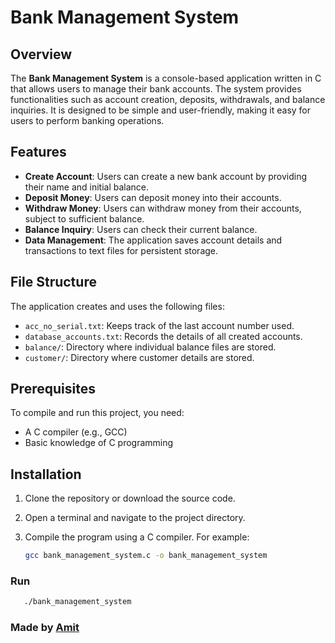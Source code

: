# Bank Management System

## Overview

The **Bank Management System** is a console-based application written in C that allows users to manage their bank accounts. The system provides functionalities such as account creation, deposits, withdrawals, and balance inquiries. It is designed to be simple and user-friendly, making it easy for users to perform banking operations.

## Features

- **Create Account**: Users can create a new bank account by providing their name and initial balance.
- **Deposit Money**: Users can deposit money into their accounts.
- **Withdraw Money**: Users can withdraw money from their accounts, subject to sufficient balance.
- **Balance Inquiry**: Users can check their current balance.
- **Data Management**: The application saves account details and transactions to text files for persistent storage.

## File Structure

The application creates and uses the following files:

- `acc_no_serial.txt`: Keeps track of the last account number used.
- `database_accounts.txt`: Records the details of all created accounts.
- `balance/`: Directory where individual balance files are stored.
- `customer/`: Directory where customer details are stored.

## Prerequisites

To compile and run this project, you need:

- A C compiler (e.g., GCC)
- Basic knowledge of C programming

## Installation

1. Clone the repository or download the source code.
2. Open a terminal and navigate to the project directory.
3. Compile the program using a C compiler. For example:

   ```bash
   gcc bank_management_system.c -o bank_management_system

### Run
 ```bash
    ./bank_management_system

```

### Made by <a href="https://github.com/darkforce112">Amit<a>

